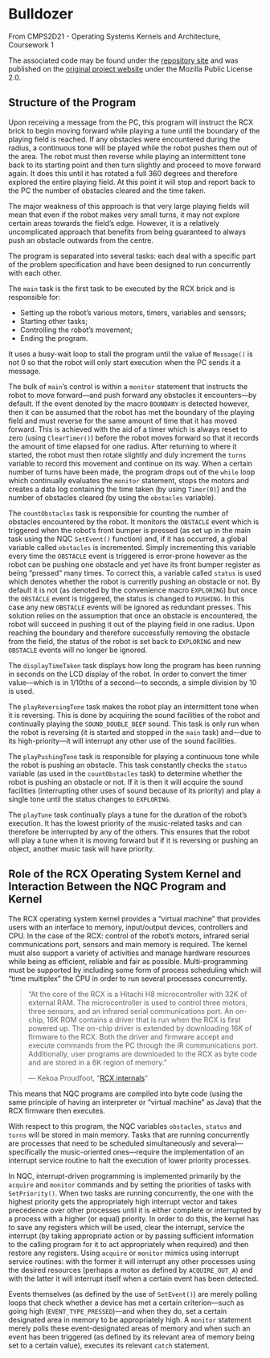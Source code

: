 Bulldozer
=========
From CMPS2D21 - Operating Systems Kernels and Architecture, Coursework 1

The associated code may be found under the [repository site](https://github.com/BrickBot/nqc/tree/master/docs/examples/Bulldozer)
and was published on the [original project website](https://github.com/mudge/lego_bulldozer)
under the Mozilla Public License 2.0.


Structure of the Program
------------------------

Upon receiving a message from the PC, this program will instruct the RCX brick to begin moving forward while playing a tune until the boundary of the playing field is reached. If any obstacles were encountered during the radius, a continuous tone will be played while the robot pushes them out of the area. The robot must then reverse while playing an intermittent tone back to its starting point and then turn slightly and proceed to move forward again. It does this until it has rotated a full 360 degrees and therefore explored the entire playing field. At this point it will stop and report back to the PC the number of obstacles cleared and the time taken.

The major weakness of this approach is that very large playing fields will mean that even if the robot makes very small turns, it may not explore certain areas towards the field’s edge. However, it is a relatively uncomplicated approach that benefits from being guaranteed to always push an obstacle outwards from the centre.

The program is separated into several tasks: each deal with a specific part of the problem specification and have been designed to run concurrently with each other.

The `main` task is the first task to be executed by the RCX brick and is responsible for:

* Setting up the robot’s various motors, timers, variables and sensors;
* Starting other tasks;
* Controlling the robot’s movement;
* Ending the program.

It uses a busy-wait loop to stall the program until the value of `Message()` is not 0 so that the robot will only start execution when the PC sends it a message.

The bulk of `main`’s control is within a `monitor` statement that instructs the robot to move forward—and push forward any obstacles it encounters—by default. If the event denoted by the macro `BOUNDARY` is detected however, then it can be assumed that the robot has met the boundary of the playing field and must reverse for the same amount of time that it has moved forward. This is achieved with the aid of a timer which is always reset to zero (using `ClearTimer()`) before the robot moves forward so that it records the amount of time elapsed for one radius. After returning to where it started, the robot must then rotate slightly and duly increment the `turns` variable to record this movement and continue on its way. When a certain number of turns have been made, the program drops out of the `while` loop which continually evaluates the `monitor` statement, stops the motors and creates a data log containing the time taken (by using `Timer(0)`) and the number of obstacles cleared (by using the `obstacles` variable).

The `countObstacles` task is responsible for counting the number of obstacles encountered by the robot. It monitors the `OBSTACLE` event which is triggered when the robot’s front bumper is pressed (as set up in the main task using the NQC `SetEvent()` function) and, if it has occurred, a global variable called `obstacles` is incremented. Simply incrementing this variable every time the `OBSTACLE` event is triggered is error-prone however as the robot can be pushing one obstacle and yet have its front bumper register as being “pressed” many times. To correct this, a variable called `status` is used which denotes whether the robot is currently pushing an obstacle or not. By default it is not (as denoted by the convenience macro `EXPLORING`) but once the `OBSTACLE` event is triggered, the status is changed to `PUSHING`. In this case any new `OBSTACLE` events will be ignored as redundant presses. This solution relies on the assumption that once an obstacle is encountered, the robot will succeed in pushing it out of the playing field in one radius. Upon reaching the boundary and therefore successfully removing the obstacle from the field, the status of the robot is set back to `EXPLORING` and new `OBSTACLE` events will no longer be ignored.

The `displayTimeTaken` task displays how long the program has been running in seconds on the LCD display of the robot. In order to convert the timer value—which is in 1/10ths of a second—to seconds, a simple division by 10 is used.

The `playReversingTone` task makes the robot play an intermittent tone when it is reversing. This is done by acquiring the sound facilities of the robot and continually playing the `SOUND_DOUBLE_BEEP` sound. This task is only run when the robot is reversing (it is started and stopped in the `main` task) and—due to its high-priority—it will interrupt any other use of the sound facilities.

The `playPushingTone` task is responsible for playing a continuous tone while the robot is pushing an obstacle. This task constantly checks the `status` variable (as used in the `countObstacles` task) to determine whether the robot is pushing an obstacle or not. If it is then it will acquire the sound facilities (interrupting other uses of sound because of its priority) and play a single tone until the status changes to `EXPLORING`.

The `playTune` task continually plays a tune for the duration of the robot’s execution. It has the lowest priority of the music-related tasks and can therefore be interrupted by any of the others. This ensures that the robot will play a tune when it is moving forward but if it is reversing or pushing an object, another music task will have priority.

Role of the RCX Operating System Kernel and Interaction Between the NQC Program and Kernel
------------------------------------------------------------------------------------------

The RCX operating system kernel provides a “virtual machine” that provides users with an interface to memory, input/output devices, controllers and CPU. In the case of the RCX: control of the robot’s motors, infrared serial communications port, sensors and main memory is required. The kernel must also support a variety of activities and manage hardware resources while being as efficient, reliable and fair as possible. Multi-programming must be supported by including some form of process scheduling which will “time multiplex” the CPU in order to run several processes concurrently.

> “At the core of the RCX is a Hitachi H8 microcontroller with 32K of external RAM. The microcontroller is used to control three motors, three sensors, and an infrared serial communications port. An on-chip, 16K ROM contains a driver that is run when the RCX is first powered up. The on-chip driver is extended by downloading 16K of firmware to the RCX. Both the driver and firmware accept and execute commands from the PC through the IR communications port. Additionally, user programs are downloaded to the RCX as byte code and are stored in a 6K region of memory.”
> 
> — Kekoa Proudfoot, “[RCX internals](http://www.mralligator.com/rcx/)”

This means that NQC programs are compiled into byte code (using the same principle of having an interpreter or “virtual machine” as Java) that the RCX firmware then executes.

With respect to this program, the NQC variables `obstacles`, `status` and `turns` will be stored in main memory. Tasks that are running concurrently are processes that need to be scheduled simultaneously and several—specifically the music-oriented ones—require the implementation of an interrupt service routine to halt the execution of lower priority processes.

In NQC, interrupt-driven programming is implemented primarily by the `acquire` and `monitor` commands and by setting the priorities of tasks with `SetPriority()`. When two tasks are running concurrently, the one with the highest priority gets the appropriately high interrupt vector and takes precedence over other processes until it is either complete or interrupted by a process with a higher (or equal) priority. In order to do this, the kernel has to save any registers which will be used, clear the interrupt, service the interrupt (by taking appropriate action or by passing sufficient information to the calling program for it to act appropriately when required) and then restore any registers. Using `acquire` or `monitor` mimics using interrupt service routines: with the former it will interrupt any other processes using the desired resources (perhaps a motor as defined by `ACQUIRE_OUT_A`) and with the latter it will interrupt itself when a certain event has been detected.

Events themselves (as defined by the use of `SetEvent()`) are merely polling loops that check whether a device has met a certain criterion—such as going high (`EVENT_TYPE_PRESSED`)—and when they do, set a certain designated area in memory to be appropriately high. A `monitor` statement merely polls these event-designated areas of memory and when such an event has been triggered (as defined by its relevant area of memory being set to a certain value), executes its relevant `catch` statement.
